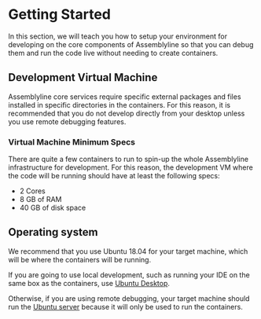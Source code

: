 # Getting Started

In this section, we will teach you how to setup your environment for developing on the core components of Assemblyline so that you can debug them and run the code live without needing to create containers.

## Development Virtual Machine

Assemblyline core services require specific external packages and files installed in specific directories in the containers. For this reason, it is recommended that you do not develop directly from your desktop unless you use remote debugging features. 

### Virtual Machine Minimum Specs

There are quite a few containers to run to spin-up the whole Assemblyline infrastructure for development. For this reason, the development VM where the code will be running should have at least the following specs:

 - 2 Cores
 - 8 GB of RAM
 - 40 GB of disk space

## Operating system 

We recommend that you use Ubuntu 18.04 for your target machine, which will be where the containers will be running. 

If you are going to use local development, such as running your IDE on the same box as the containers, use [Ubuntu Desktop](http://releases.ubuntu.com/18.04.4/ubuntu-18.04.4-desktop-amd64.iso).

Otherwise, if you are using remote debugging, your target machine should run the [Ubuntu server](http://releases.ubuntu.com/18.04.4/ubuntu-18.04.4-live-server-amd64.iso) because it will only be used to run the containers.

